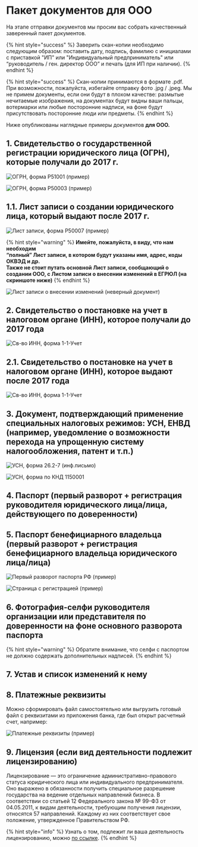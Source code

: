 # Пакет документов для ООО

На этапе отправки документов мы просим вас собрать качественный заверенный пакет документов. 

{% hint style="success" %}
Заверить скан-копии необходимо следующим образом: поставить дату, подпись, фамилию с инициалами с приставкой "ИП" или "Индивидуальный предприниматель" или “руководитель / ген. директор ООО” и печать \(для ИП при наличии\). 
{% endhint %}

{% hint style="success" %}
Скан-копии принимаются в формате .pdf. При возможности, пожалуйста, избегайте отправку фото .jpg / .jpeg. Мы не примем документы, если они будут в плохом качестве: размытые нечитаемые изображения, на документах будут видны ваши пальцы, вотермарки или любые посторонние надписи, на фоне будут присутствовать посторонние люди или предметы.
{% endhint %}

Ниже опубликованы наглядные примеры документов **для ООО.**

## **1. Свидетельство о государственной регистрации юридического лица \(ОГРН\), которые получали до 2017 г.**

![&#x41E;&#x413;&#x420;&#x41D;, &#x444;&#x43E;&#x440;&#x43C;&#x430; &#x420;51001 \(&#x43F;&#x440;&#x438;&#x43C;&#x435;&#x440;\)](../.gitbook/assets/ogrn-primer-forma-r51001.png)

![&#x41E;&#x413;&#x420;&#x41D;, &#x444;&#x43E;&#x440;&#x43C;&#x430; &#x420;50003 \(&#x43F;&#x440;&#x438;&#x43C;&#x435;&#x440;\)](../.gitbook/assets/ogrn-primer-forma-r50003.jpg)

## **1.1. Лист записи о создании юридического лица, который выдают после 2017 г.**

![&#x41B;&#x438;&#x441;&#x442; &#x437;&#x430;&#x43F;&#x438;&#x441;&#x438;, &#x444;&#x43E;&#x440;&#x43C;&#x430; P50007 \(&#x43F;&#x440;&#x438;&#x43C;&#x435;&#x440;\)](../.gitbook/assets/list-zapisi-forma-r50007.png)

{% hint style="warning" %}
**Имейте, пожалуйста, в виду, что нам необходим  
“полный” Лист записи, в котором будут указаны имя, адрес, коды ОКВЭД и др.  
Также не стоит путать основной Лист записи, сообщающий о создании ООО, с Листом записи о внесении изменений в ЕГРЮЛ \(на скриншоте ниже\)**
{% endhint %}

![&#x41B;&#x438;&#x441;&#x442; &#x437;&#x430;&#x43F;&#x438;&#x441;&#x438; &#x43E; &#x432;&#x43D;&#x435;&#x441;&#x435;&#x43D;&#x438;&#x438; &#x438;&#x437;&#x43C;&#x435;&#x43D;&#x435;&#x43D;&#x438;&#x439; \(&#x43D;&#x435;&#x432;&#x435;&#x440;&#x43D;&#x44B;&#x439; &#x434;&#x43E;&#x43A;&#x443;&#x43C;&#x435;&#x43D;&#x442;\)](../.gitbook/assets/list-o-vnesenii-izmenenii.png)

## **2. Свидетельство о постановке на учет в налоговом органе \(ИНН\), которое получали до 2017 года**

![&#x421;&#x432;-&#x432;&#x43E; &#x418;&#x41D;&#x41D;, &#x444;&#x43E;&#x440;&#x43C;&#x430; 1-1-&#x423;&#x447;&#x435;&#x442;](../.gitbook/assets/inn-forma-1-1-uchet.png)

## **2.1. Свидетельство о постановке на учет в налоговом органе \(ИНН\), которое выдают после 2017 года**

![&#x421;&#x432;-&#x432;&#x43E; &#x418;&#x41D;&#x41D;, &#x444;&#x43E;&#x440;&#x43C;&#x430; 1-1-&#x423;&#x447;&#x435;&#x442;](../.gitbook/assets/inn-forma-1-1-uchet.jpg)

## **3.** Документ, подтверждающий применение специальных налоговых режимов: УСН, ЕНВД \(например, уведомление о возможности перехода на упрощенную систему налогообложения, патент и т.п.\)

![&#x423;&#x421;&#x41D;, &#x444;&#x43E;&#x440;&#x43C;&#x430; 26.2-7 \(&#x438;&#x43D;&#x444;.&#x43F;&#x438;&#x441;&#x44C;&#x43C;&#x43E;\)](../.gitbook/assets/usn-forma-26.2-7.jpg)

![&#x423;&#x421;&#x41D;, &#x444;&#x43E;&#x440;&#x43C;&#x430; &#x43F;&#x43E; &#x41A;&#x41D;&#x414; 1150001](../.gitbook/assets/usn-forma.jpg)

## **4.** Паспорт \(первый разворот + регистрация руководителя юридического лица/лица, действующего по доверенности\)

## 5. Паспорт бенефициарного владельца \(первый разворот + регистрация бенефициарного владельца юридического лица/лица\)

![&#x41F;&#x435;&#x440;&#x432;&#x44B;&#x439; &#x440;&#x430;&#x437;&#x432;&#x43E;&#x440;&#x43E;&#x442; &#x43F;&#x430;&#x441;&#x43F;&#x43E;&#x440;&#x442;&#x430; &#x420;&#x424; \(&#x43F;&#x440;&#x438;&#x43C;&#x435;&#x440;\)](../.gitbook/assets/pasport_rf.jpg)

![&#x421;&#x442;&#x440;&#x430;&#x43D;&#x438;&#x446;&#x430; &#x441; &#x440;&#x435;&#x433;&#x438;&#x441;&#x442;&#x440;&#x430;&#x446;&#x438;&#x435;&#x439; \(&#x43F;&#x440;&#x438;&#x43C;&#x435;&#x440;\)](../.gitbook/assets/russia-passport-registration-scaled.jpg)

## 6. Фотография-селфи руководителя организации или представителя по доверенности на фоне основного разворота паспорта

{% hint style="warning" %}
Обратите внимание, что селфи с паспортом не должно содержать дополнительных надписей.
{% endhint %}

## 7. Устав и список изменений к нему

## 8. Платежные реквизиты

Можно сформировать файл самостоятельно или выгрузить готовый файл с реквизитами из приложения банка, где был открыт расчетный счет, например:

![&#x41F;&#x43B;&#x430;&#x442;&#x435;&#x436;&#x43D;&#x44B;&#x435; &#x440;&#x435;&#x43A;&#x432;&#x438;&#x437;&#x438;&#x442;&#x44B; \(&#x43F;&#x440;&#x438;&#x43C;&#x435;&#x440;\)](../.gitbook/assets/rekvizity.png)

## 9. Лицензия \(если вид деятельности подлежит лицензированию\)

Лицензирование — это ограничение административно-правового статуса юридического лица или индивидуального предпринимателя. Оно выражено в обязанности получить специальное разрешение государства на ведение отдельных направлений бизнеса. В соответствии со статьей 12 Федерального закона № 99-ФЗ от 04.05.2011, к видам деятельности, требующим получения лицензии, относятся 57 направлений. Каждому из них соответствует свое положение, утвержденное Правительством РФ. 

{% hint style="info" %}
Узнать о том, подлежит ли ваша деятельность лицензированию, можно [по ссылке](http://www.consultant.ru/document/cons_doc_LAW_113658/6a4a5b5468ba8b99831699f7d048d2a5d7710610/).
{% endhint %}

